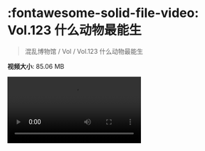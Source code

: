 # :fontawesome-solid-file-video: Vol.123 什么动物最能生

> 混乱博物馆 / Vol / Vol.123 什么动物最能生

**视频大小**: 85.06 MB

<div class="video"><video src="https://file.hsyhx.top/archive/混乱博物馆/Vol/123.mp4" controls preload>🤔 您的浏览器不支持 video 标签</video></div>
